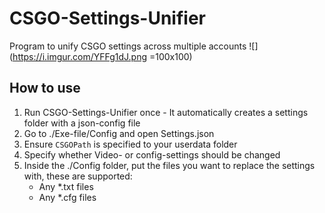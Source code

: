 # CSGO-Settings-Unifier
Program to unify CSGO settings across multiple accounts
![](https://i.imgur.com/YFFg1dJ.png =100x100)
## How to use
1. Run CSGO-Settings-Unifier once - It automatically creates a settings folder with a json-config file
2. Go to ./Exe-file/Config and open Settings.json
3. Ensure `CSGOPath` is specified to your userdata folder
4. Specify whether Video- or config-settings should be changed
5. Inside the ./Config folder, put the files you want to replace the settings with, these are supported:	
	* Any \*.txt files
	* Any \*.cfg files
	
